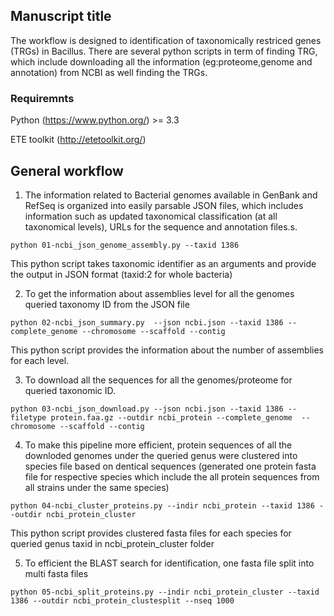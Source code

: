 ## Manuscript title 

The workflow is designed to identification of taxonomically restriced genes (TRGs) in Bacillus. There are several python scripts in term of finding TRG, which include downloading all the information (eg:proteome,genome and annotation) from NCBI as well finding the TRGs.

### Requiremnts
Python (https://www.python.org/) >= 3.3

ETE toolkit (http://etetoolkit.org/)

## General workflow

1. The information related to Bacterial genomes available in GenBank and RefSeq is organized into easily parsable JSON files, which includes information such as updated taxonomical classification (at all taxonomical levels), URLs for the sequence and annotation files.s. 

```
python 01-ncbi_json_genome_assembly.py --taxid 1386 
```
This python script takes taxonomic identifier as an arguments and provide the output in JSON format (taxid:2 for whole bacteria)

2. To get the information about assemblies level for all the genomes queried taxonomy ID from the JSON file

```
python 02-ncbi_json_summary.py  --json ncbi.json --taxid 1386 --complete_genome --chromosome --scaffold --contig
```
This python script provides the information about the number of assemblies for each level. 

3. To download all the sequences for all the genomes/proteome for queried taxonomic ID. 

```
python 03-ncbi_json_download.py --json ncbi.json --taxid 1386 --filetype protein.faa.gz --outdir ncbi_protein --complete_genome  --chromosome --scaffold --contig
```
4. To make this pipeline more efficient, protein sequences of all the downloded genomes under the queried genus were clustered into species file based on dentical sequences (generated one protein fasta file for respective species which include the all protein sequences from all strains under the same species)
``` 
python 04-ncbi_cluster_proteins.py --indir ncbi_protein --taxid 1386 --outdir ncbi_protein_cluster
```

This python script provides clustered fasta files for each species for queried genus taxid in ncbi_protein_cluster folder 

5. To efficient the BLAST search for identification, one fasta file split into multi fasta files 
```
python 05-ncbi_split_proteins.py --indir ncbi_protein_cluster --taxid 1386 --outdir ncbi_protein_clustesplit --nseq 1000 

